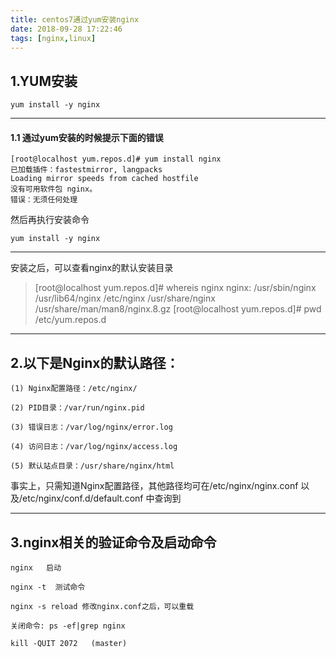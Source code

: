 ```yaml
---
title: centos7通过yum安装nginx
date: 2018-09-28 17:22:46
tags: [nginx,linux]
---
```

## 1.YUM安装
`yum install -y nginx`

---

#### 1.1 通过yum安装的时候提示下面的错误
```
[root@localhost yum.repos.d]# yum install nginx
已加载插件：fastestmirror, langpacks
Loading mirror speeds from cached hostfile
没有可用软件包 nginx。
错误：无须任何处理
```
然后再执行安装命令
<!--more-->

`yum install -y nginx`

---
安装之后，可以查看nginx的默认安装目录

>[root@localhost yum.repos.d]# whereis nginx
nginx: /usr/sbin/nginx /usr/lib64/nginx /etc/nginx /usr/share/nginx /usr/share/man/man8/nginx.8.gz
[root@localhost yum.repos.d]# pwd
/etc/yum.repos.d

---

## 2.以下是Nginx的默认路径：

```
(1) Nginx配置路径：/etc/nginx/

(2) PID目录：/var/run/nginx.pid

(3) 错误日志：/var/log/nginx/error.log

(4) 访问日志：/var/log/nginx/access.log

(5) 默认站点目录：/usr/share/nginx/html
```

事实上，只需知道Nginx配置路径，其他路径均可在/etc/nginx/nginx.conf 以及/etc/nginx/conf.d/default.conf 中查询到


---


## 3.nginx相关的验证命令及启动命令

```
nginx   启动

nginx -t  测试命令

nginx -s reload 修改nginx.conf之后，可以重载

关闭命令: ps -ef|grep nginx

kill -QUIT 2072   (master)
```